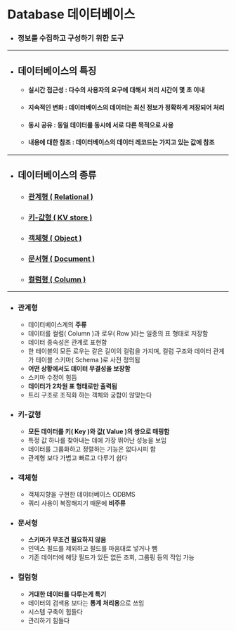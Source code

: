 # Database 데이터베이스


- ### 정보를 수집하고 구성하기 위한 도구

-----

- ## 데이터베이스의 특징
    - #### 실시간 접근성 : 다수의 사용자의 요구에 대해서 처리 시간이 몇 초 이내

    - #### 지속적인 변화 : 데이터베이스의 데이터는 최신 정보가 정확하게 저장되어 처리

    - #### 동시 공유 : 동일 데이터를 동시에 서로 다른 목적으로 사용

    - #### 내용에 대한 참조 : 데이터베이스의 데이터 레코드는 가지고 있는 값에 참조

-----

- ## 데이터베이스의 종류
	- ### [관계형 ( Relational )](#db1)
	- ### [키-값형 ( KV store )](#db2)
	- ### [객체형 ( Object )](#db3)
	- ### [문서형 ( Document )](#db4)
	- ### [컬럼형 ( Column )](#db5)

-----

- ### 관계형 <a id="db1"></a>
    - 데이터베이스계의 **주류**
    - 데이터를 컬럼( Column )과 로우( Row )라는 일종의 표 형태로 저장함
    - 데이터 종속성은 관계로 표현함
    - 한 테이블의 모든 로우는 같은 길이의 컬럼을 가지며, 컬럼 구조와 데이터 관계가 테이블 스키마( Schema )로 사전 정의됨
    - **어떤 상황에서도 데이터 무결성을 보장함**
    - 스키마 수정이 힘듬
    - **데이터가 2차원 표 형태로만 출력됨**
    - 트리 구조로 조직화 하는 객체와 궁합이 않맞는다


- ### 키-값형 <a id="db2"></a>
	- **모든 데이터를 키( Key )와 값( Value )의 쌍으로 매핑함**
	- 특정 값 하나를 찾아내는 데에 가장 뛰어난 성능을 보임
	- 데이터를 그룹화하고 정렬하는 기능은 없다시피 함
	- 관계형 보다 가볍고 빠르고 다루기 쉽다


- ### 객체형 <a id="db3"></a>
	- 객체지향을 구현한 데이터베이스 ODBMS
	- 쿼리 사용이 복잡해지기 때문에 **비주류**


- ### 문서형 <a id="db4"></a>
	- **스키마가 무조건 필요하지 않음**
	- 인덱스 필드를 제외하고 필드를 마음대로 넣거나 뺌
	- 기존 데이터에 해당 필드가 있든 없든 조회, 그룹핑 등의 작업 가능


- ### 컬럼형 <a id="db5"></a>
  - **거대한 데이터를 다루는게 특기**
  - 데이터의 검색용 보다는 **통계 처리용**으로 쓰임
  - 시스템 구축이 힘들다
  - 관리하기 힘들다